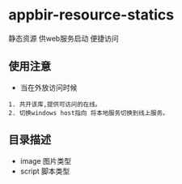 # appbir-resource-statics
 静态资源 供web服务启动 便捷访问


## 使用注意
 *  当在外放访问时候
 ```
 1. 共开该库,提供可访问的在线。
 2. 切换windows host指向 将本地服务切换到线上服务。
 ```


## 目录描述
* image  图片类型
* script 脚本类型





